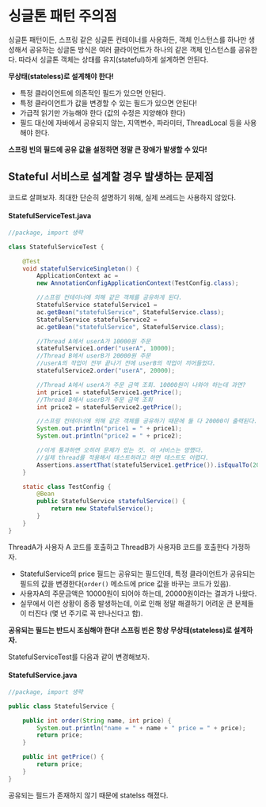 # 싱글톤 패턴 주의점
싱글톤 패턴이든, 스프링 같은 싱글톤 컨테이너를 사용하든, 객체 인스턴스를 하나만 생성해서 공유하는 싱글톤 방식은 여러 클라이언트가 하나의 같은 객체 인스턴스를 공유한다. 따라서 싱글톤 객체는 상태를 유지(stateful)하게 설계하면 안된다.

**무상태(stateless)로 설계해야 한다!**
- 특정 클라이언트에 의존적인 필드가 있으면 안된다.
- 특정 클라이언트가 값을 변경할 수 있는 필드가 있으면 안된다!
- 가급적 읽기만 가능해야 한다 (값의 수정은 지양해야 한다)
- 필드 대신에 자바에서 공유되지 않는, 지역변수, 파라미터, ThreadLocal 등을 사용해야 한다.

**스프링 빈의 필드에 공유 값을 설정하면 정말 큰 장애가 발생할 수 있다!**

## Stateful 서비스로 설계할 경우 발생하는 문제점
코드로 살펴보자. 최대한 단순히 설명하기 위해, 실제 쓰레드는 사용하지 않았다.

#### StatefulServiceTest.java
```Java
//package, import 생략

class StatefulServiceTest {

    @Test
    void statefulServiceSingleton() {
        ApplicationContext ac =
        new AnnotationConfigApplicationContext(TestConfig.class);

		//스프링 컨테이너에 의해 같은 객체를 공유하게 된다.
        StatefulService statefulService1 =
        ac.getBean("statefulService", StatefulService.class);
        StatefulService statefulService2 =
        ac.getBean("statefulService", StatefulService.class);

        //Thread A에서 userA가 10000원 주문
        statefulService1.order("userA", 10000);
        //Thread B에서 userB가 20000원 주문
        //userA의 작업이 전부 끝나기 전에 userB의 작업이 끼어들었다.
        statefulService2.order("userA", 20000);

        //Thread A에서 userA가 주문 금액 조회. 10000원이 나와야 하는데 과연?
        int price1 = statefulService1.getPrice();
        //Thread B에서 userB가 주문 금액 조회
        int price2 = statefulService2.getPrice();

        //스프링 컨테이너에 의해 같은 객체를 공유하기 때문에 둘 다 20000이 출력된다.
        System.out.println("price1 = " + price1);
        System.out.println("price2 = " + price2);

        //이게 통과하면 오히려 문제가 있는 것. 이 서비스는 망했다.
        //실제 thread를 적용해서 테스트하려고 하면 테스트도 어렵다.
        Assertions.assertThat(statefulService1.getPrice()).isEqualTo(20000);
    }

    static class TestConfig {
        @Bean
        public StatefulService statefulService() {
            return new StatefulService();
        }
    }
}
```

ThreadA가 사용자 A 코드를 호출하고 ThreadB가 사용자B 코드를 호출한다 가정하자.
- StatefulService의 price 필드는 공유되는 필드인데, 특정 클라이언트가 공유되는 필드의 값을 변경한다(`order()` 메소드에 price 값을 바꾸는 코드가 있음).
- 사용자A의 주문금액은 10000원이 되어야 하는데, 20000원이라는 결과가 나왔다.
- 실무에서 이런 상황이 종종 발생하는데, 이로 인해 정말 해결하기 어려운 큰 문제들이 터진다 (몇 년 주기로 꼭 만나신다고 함).

**공유되는 필드는 반드시 조심해야 한다! 스프링 빈은 항상 무상태(stateless)로 설계하자.**

StatefulServiceTest를 다음과 같이 변경해보자.

#### StatefulService.java
```Java
//package, import 생략

public class StatefulService {

    public int order(String name, int price) {
        System.out.println("name = " + name + " price = " + price);
        return price;
    }

    public int getPrice() {
        return price;
    }
}
```

공유되는 필드가 존재하지 않기 때문에 statelss 해졌다.